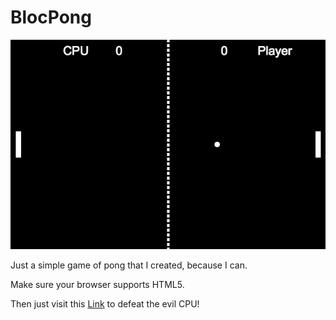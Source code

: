 # BlocPong

![BlocPong Screenshot](https://github.com/alpeterson24/BlocPong/blob/master/Blocpong.png "BlocPong screenshot")

Just a simple game of pong that I created, because I can.

Make sure your browser supports HTML5.

Then just visit this [Link](http://critic-tapir-70610.netlify.com/) to defeat the evil CPU!
